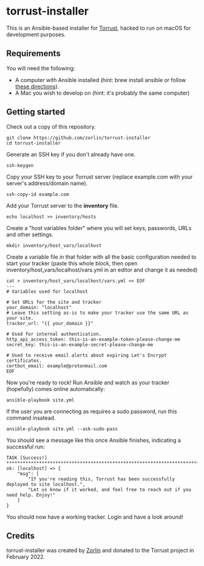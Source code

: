 # torrust-installer
This is an Ansible-based installer for [Torrust](https://github.com/torrust/torrust), hacked to run on macOS for development purposes.

## Requirements

You will need the following:

* A computer with Ansible installed (hint: brew install ansible or follow [these directions](https://docs.ansible.com/ansible/latest/installation_guide/intro_installation.html#installing-ansible-on-specific-operating-systems)).
* A Mac you wish to develop on (hint: it's probably the same computer)

## Getting started

Check out a copy of this repository.

```
git clone https://github.com/zorlin/torrust-installer
cd torrust-installer
```

Generate an SSH key if you don't already have one.

```
ssh-keygen
```

Copy your SSH key to your Torrust server (replace example.com with your server's address/domain name).

```
ssh-copy-id example.com
```

Add your Torrust server to the **inventory** file.

```
echo localhost >> inventory/hosts
```

Create a "host variables folder" where you will set keys, passwords, URLs and other settings.

```
mkdir inventory/host_vars/localhost
```

Create a variable file in that folder with all the basic configuration needed to start your tracker (paste this whole block, then open inventory/host_vars/localhost/vars.yml in an editor and change it as needed)

```
cat > inventory/host_vars/localhost/vars.yml << EOF
---
# Variables used for localhost

# Set URLs for the site and tracker
your_domain: "localhost"
# Leave this setting as-is to make your tracker use the same URL as your site.
tracker_url: "{{ your_domain }}"

# Used for internal authentication.
http_api_access_token: this-is-an-example-token-please-change-me
secret_key: this-is-an-example-secret-please-change-me

# Used to receive email alerts about expiring Let's Encrypt certificates.
certbot_email: example@protonmail.com
EOF
```

Now you're ready to rock! Run Ansible and watch as your tracker (hopefully) comes online automatically:

```
ansible-playbook site.yml
```

If the user you are connecting as requires a sudo password, run this command insatead.

```
ansible-playbook site.yml --ask-sudo-pass
```

You should see a message like this once Ansible finishes, indicating a successful run:

```
TASK [Success!] **********************************************************************************************
ok: [localhost] => {
    "msg": [
        "If you're reading this, Torrust has been successfully deployed to site localhost.",
        "Let us know if it worked, and feel free to reach out if you need help. Enjoy!"
    ]
}
```

You should now have a working tracker. Login and have a look around!

## Credits

torrust-installer was created by [Zorlin](https://github.com/zorlin/) and donated to the Torrust project in February 2022.
